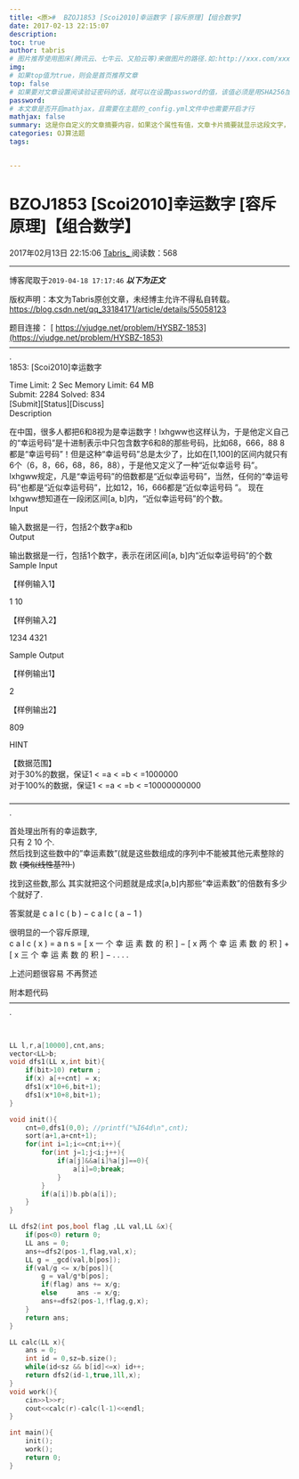 ```yaml
---
title: <原>#  BZOJ1853 [Scoi2010]幸运数字 [容斥原理]【组合数学】
date: 2017-02-13 22:15:07
description:
toc: true
author: tabris
# 图片推荐使用图床(腾讯云、七牛云、又拍云等)来做图片的路径.如:http://xxx.com/xxx.jpg
img: 
# 如果top值为true，则会是首页推荐文章
top: false
# 如果要对文章设置阅读验证密码的话，就可以在设置password的值，该值必须是用SHA256加密后的密码，防止被他人识破
password: 
# 本文章是否开启mathjax，且需要在主题的_config.yml文件中也需要开启才行
mathjax: false
summary: 这是你自定义的文章摘要内容，如果这个属性有值，文章卡片摘要就显示这段文字，否则程序会自动截取文章的部分内容作为摘要
categories: OJ算法题
tags:


---
```




# BZOJ1853 [Scoi2010]幸运数字 [容斥原理]【组合数学】

2017年02月13日 22:15:06  [ Tabris_ ](https://me.csdn.net/qq_33184171) 阅读数：568

------

 博客爬取于`2019-04-18 17:17:46`
***以下为正文***

版权声明：本文为Tabris原创文章，未经博主允许不得私自转载。
https://blog.csdn.net/qq_33184171/article/details/55058123

题目连接： [ https://vjudge.net/problem/HYSBZ-1853](https://vjudge.net/problem/HYSBZ-1853)  
————————————————————————————————————.  
1853: [Scoi2010]幸运数字

Time Limit: 2 Sec Memory Limit: 64 MB  
Submit: 2284 Solved: 834  
[Submit][Status][Discuss]  
Description

在中国，很多人都把6和8视为是幸运数字！lxhgww也这样认为，于是他定义自己的“幸运号码”是十进制表示中只包含数字6和8的那些号码，比如68，666，88
8都是“幸运号码”！但是这种“幸运号码”总是太少了，比如在[1,100]的区间内就只有6个（6，8，66，68，86，88），于是他又定义了一种“近似幸运号
码”。lxhgww规定，凡是“幸运号码”的倍数都是“近似幸运号码”，当然，任何的“幸运号码”也都是“近似幸运号码”，比如12，16，666都是“近似幸运号码
”。 现在lxhgww想知道在一段闭区间[a, b]内，“近似幸运号码”的个数。  
Input

输入数据是一行，包括2个数字a和b  
Output

输出数据是一行，包括1个数字，表示在闭区间[a, b]内“近似幸运号码”的个数  
Sample Input

【样例输入1】

1 10

【样例输入2】

1234 4321

Sample Output

【样例输出1】

2

【样例输出2】

809

HINT

【数据范围】  
对于30%的数据，保证1 < =a < =b < =1000000  
对于100%的数据，保证1 < =a < =b < =10000000000

————————————————————————————————————.

首处理出所有的幸运数字,  
只有  2  10  个.  
然后找到这些数中的”幸运素数”(就是这些数组成的序列中不能被其他元素整除的数 <del> (类似线性基?!) </del> )

找到这些数,那么 其实就把这个问题就是成求[a,b]内那些”幸运素数”的倍数有多少个就好了.

答案就是  c  a  l  c  (  b  )  −  c  a  l  c  (  a  −  1  )

很明显的一个容斥原理,  
c  a  l  c  (  x  )  =  a  n  s  =  [  x  一  个  幸  运  素  数  的  积  ]  −  [  x
两  个  幸  运  素  数  的  积  ]  \+  [  x  三  个  幸  运  素  数  的  积  ]  −  .  .  .  .

上述问题很容易 不再赘述

附本题代码  
————————————————————————————————————.

​    

```cpp
LL l,r,a[10000],cnt,ans;
vector<LL>b;
void dfs1(LL x,int bit){
    if(bit>10) return ;
    if(x) a[++cnt] = x;
    dfs1(x*10+6,bit+1);
    dfs1(x*10+8,bit+1);
}

void init(){
    cnt=0,dfs1(0,0); //printf("%I64d\n",cnt);
    sort(a+1,a+cnt+1);
    for(int i=1;i<=cnt;i++){
        for(int j=1;j<i;j++){
            if(a[j]&&a[i]%a[j]==0){
                a[i]=0;break;
            }
        }
        if(a[i])b.pb(a[i]);
    }
}

LL dfs2(int pos,bool flag ,LL val,LL &x){
    if(pos<0) return 0;
    LL ans = 0;
    ans+=dfs2(pos-1,flag,val,x);
    LL g = _gcd(val,b[pos]);
    if(val/g <= x/b[pos]){
        g = val/g*b[pos];
        if(flag) ans += x/g;
        else     ans -= x/g;
        ans+=dfs2(pos-1,!flag,g,x);
    }
    return ans;
}

LL calc(LL x){
    ans = 0;
    int id = 0,sz=b.size();
    while(id<sz && b[id]<=x) id++;
    return dfs2(id-1,true,1ll,x);
}
void work(){
    cin>>l>>r;
    cout<<calc(r)-calc(l-1)<<endl;
}

int main(){
    init();
    work();
    return 0;
}
```

